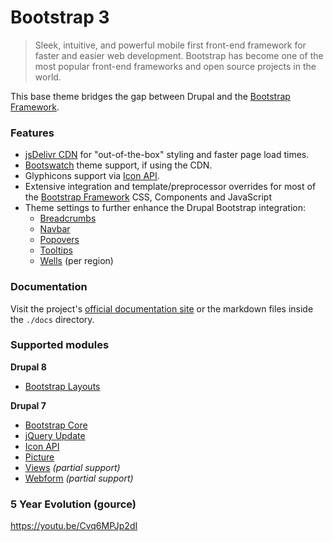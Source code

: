<!-- @file Project Page -->
# Bootstrap 3

> Sleek, intuitive, and powerful mobile first front-end framework for faster and
> easier web development. Bootstrap has become one of the most popular front-end
> frameworks and open source projects in the world.

This base theme bridges the gap between Drupal and the [Bootstrap Framework].

### Features
- [jsDelivr CDN](http://www.jsdelivr.com) for "out-of-the-box" styling and
  faster page load times.
- [Bootswatch](http://bootswatch.com) theme support, if using the CDN.
- Glyphicons support via [Icon API](https://www.drupal.org/project/icon).
- Extensive integration and template/preprocessor overrides for most of the
  [Bootstrap Framework] CSS, Components and JavaScript
- Theme settings to further enhance the Drupal Bootstrap integration:
  - [Breadcrumbs](https://getbootstrap.com/docs/3.4/components/#breadcrumbs)
  - [Navbar](https://getbootstrap.com/docs/3.4/components/#navbar)
  - [Popovers](https://getbootstrap.com/docs/3.4/javascript/#popovers)
  - [Tooltips](https://getbootstrap.com/docs/3.4/javascript/#tooltips)
  - [Wells](https://getbootstrap.com/docs/3.4/components/#wells) (per region)

### Documentation
Visit the project's [official documentation site](http://drupal-bootstrap.org/api/bootstrap)
or the markdown files inside the `./docs` directory.

### Supported modules

**Drupal 8**
- [Bootstrap Layouts](https://www.drupal.org/project/bootstrap_layouts)

**Drupal 7**
- [Bootstrap Core](https://www.drupal.org/project/bootstrap_core)
- [jQuery Update](https://www.drupal.org/project/jquery_update)
- [Icon API](https://www.drupal.org/project/icon)
- [Picture](https://www.drupal.org/project/picture)
- [Views](https://www.drupal.org/project/views) _(partial support)_
- [Webform](https://www.drupal.org/project/webform) _(partial support)_

### 5 Year Evolution (gource)
https://youtu.be/Cvq6MPJp2dI

[Bootstrap Framework]: https://getbootstrap.com/docs/3.4/
